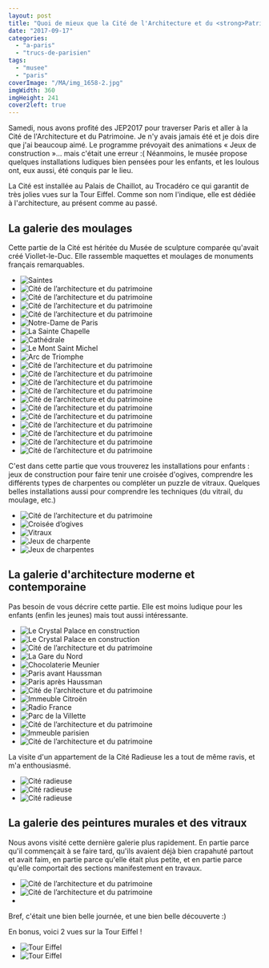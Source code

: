 ```yaml
---
layout: post
title: "Quoi de mieux que la Cité de l'Architecture et du <strong>Patrimoine</strong> pour ces Journées Européennes du <strong>Patrimoine</strong>&nbsp;?"
date: "2017-09-17"
categories: 
  - "a-paris"
  - "trucs-de-parisien"
tags: 
  - "musee"
  - "paris"
coverImage: "/MA/img_1658-2.jpg"
imgWidth: 360
imgHeight: 241
cover2left: true
---
```


Samedi, nous avons profité des JEP2017 pour traverser Paris et aller à la Cité de l'Architecture et du Patrimoine. Je n'y avais jamais été et je dois dire que j'ai beaucoup aimé. Le programme prévoyait des animations « Jeux de construction »... mais c'était une erreur :( Néanmoins, le musée propose quelques installations ludiques bien pensées pour les enfants, et les loulous ont, eux aussi, été conquis par le lieu.

La Cité est installée au Palais de Chaillot, au Trocadéro ce qui garantit de très jolies vues sur la Tour Eiffel. Comme son nom l'indique, elle est dédiée à l'architecture, au présent comme au passé.

## La galerie des moulages

Cette partie de la Cité est héritée du Musée de sculpture comparée qu'avait créé Viollet-le-Duc. Elle rassemble maquettes et moulages de monuments français remarquables.

<div id="galerie" class="splide">
<div class="splide__track">
<ul class="splide__list">
<li class="splide__slide"><img src="/images/2017/09/MA/img_1653.jpg" alt="Saintes"></li>
<li class="splide__slide"><img src="/images/2017/09/MA/img_1656.jpg" alt="Cité de l’architecture et du patrimoine"></li>
<li class="splide__slide"><img src="/images/2017/09/MA/img_1657-1.jpg" alt="Cité de l’architecture et du patrimoine"></li>
<li class="splide__slide"><img src="/images/2017/09/MA/img_1658-2.jpg" alt="Cité de l’architecture et du patrimoine"></li>
<li class="splide__slide"><img src="/images/2017/09/MA/img_1669-2.jpg" alt="Cité de l’architecture et du patrimoine"></li>
<li class="splide__slide"><img src="/images/2017/09/MA/img_1672-1.jpg" alt="Notre-Dame de Paris"></li>
<li class="splide__slide"><img src="/images/2017/09/MA/img_1673-2.jpg" alt="La Sainte Chapelle"></li>
<li class="splide__slide"><img src="/images/2017/09/MA/img_1674-2.jpg" alt="Cathédrale"></li>
<li class="splide__slide"><img src="/images/2017/09/MA/img_1675-2.jpg" alt="Le Mont Saint Michel"></li>
<li class="splide__slide"><img src="/images/2017/09/MA/img_1692.jpg" alt="Arc de Triomphe"></li>
<li class="splide__slide"><img src="/images/2017/09/MA/img_1693.jpg" alt="Cité de l’architecture et du patrimoine"></li>
<li class="splide__slide"><img src="/images/2017/09/MA/img_1695-1.jpg" alt="Cité de l’architecture et du patrimoine"></li>
<li class="splide__slide"><img src="/images/2017/09/MA/img_1696-1.jpg" alt="Cité de l’architecture et du patrimoine"></li>
<li class="splide__slide"><img src="/images/2017/09/MA/img_1698.jpg" alt="Cité de l’architecture et du patrimoine"></li>
<li class="splide__slide"><img src="/images/2017/09/MA/img_1699.jpg" alt="Cité de l’architecture et du patrimoine"></li>
<li class="splide__slide"><img src="/images/2017/09/MA/img_1701-1.jpg" alt="Cité de l’architecture et du patrimoine"></li>
<li class="splide__slide"><img src="/images/2017/09/MA/img_1709.jpg" alt="Cité de l’architecture et du patrimoine"></li>
<li class="splide__slide"><img src="/images/2017/09/MA/img_1715.jpg" alt="Cité de l’architecture et du patrimoine"></li>
<li class="splide__slide"><img src="/images/2017/09/MA/img_1716-1.jpg" alt="Cité de l’architecture et du patrimoine"></li>
<li class="splide__slide"><img src="/images/2017/09/MA/img_1718-1.jpg" alt="Cité de l’architecture et du patrimoine"></li>
<li class="splide__slide"><img src="/images/2017/09/MA/img_1719-1.jpg" alt="Cité de l’architecture et du patrimoine"></li>
</ul>
</div>
</div>

C'est dans cette partie que vous trouverez les installations pour enfants : jeux de construction pour faire tenir une croisée d'ogives, comprendre les différents types de charpentes ou compléter un puzzle de vitraux. Quelques belles installations aussi pour comprendre les techniques (du vitrail, du moulage, etc.)

<div id="enfants" class="splide">
<div class="splide__track">
<ul class="splide__list">
<li class="splide__slide"><img src="/images/2017/09/MA//img_1654-1.jpg" alt="Cité de l’architecture et du patrimoine"></li>
<li class="splide__slide"><img src="/images/2017/09/MA//img_1679.jpg" alt="Croisée d’ogives"></li>
<li class="splide__slide"><img src="/images/2017/09/MA//img_1689-1.jpg" alt="Vitraux"></li>
<li class="splide__slide"><img src="/images/2017/09/MA//img_1705.jpg" alt="Jeux de charpente"></li>
<li class="splide__slide"><img src="/images/2017/09/MA//img_1706-1.jpg" alt="Jeux de charpentes"></li>
</ul>
</div>
</div>

## La galerie d'architecture moderne et contemporaine

Pas besoin de vous décrire cette partie. Elle est moins ludique pour les enfants (enfin les jeunes) mais tout aussi intéressante.

<div id="moderne" class="splide">
<div class="splide__track">
<ul class="splide__list">
<li class="splide__slide"><img src="/images/2017/09/MA//img_1726-2.jpg" alt="Le Crystal Palace en construction"></li>
<li class="splide__slide"><img src="/images/2017/09/MA//img_1728.jpg" alt="Le Crystal Palace en construction"></li>
<li class="splide__slide"><img src="/images/2017/09/MA//img_1729.jpg" alt="Cité de l’architecture et du patrimoine"></li>
<li class="splide__slide"><img src="/images/2017/09/MA//img_1730-1.jpg" alt="La Gare du Nord"></li>
<li class="splide__slide"><img src="/images/2017/09/MA//img_1737-1.jpg" alt="Chocolaterie Meunier"></li>
<li class="splide__slide"><img src="/images/2017/09/MA//img_1748-1.jpg" alt="Paris avant Haussman"></li>
<li class="splide__slide"><img src="/images/2017/09/MA//img_1749-1.jpg" alt="Paris après Haussman"></li>
<li class="splide__slide"><img src="/images/2017/09/MA//img_1734.jpg" alt="Cité de l’architecture et du patrimoine"></li>
<li class="splide__slide"><img src="/images/2017/09/MA//img_1755-1.jpg" alt="Immeuble Citroën"></li>
<li class="splide__slide"><img src="/images/2017/09/MA//img_1754.jpg" alt="Radio France"></li>
<li class="splide__slide"><img src="/images/2017/09/MA//img_1745.jpg" alt="Parc de la Villette"></li>
<li class="splide__slide"><img src="/images/2017/09/MA//img_1750.jpg" alt="Cité de l’architecture et du patrimoine"></li>
<li class="splide__slide"><img src="/images/2017/09/MA//img_1751-1.jpg" alt="Immeuble parisien"></li>
<li class="splide__slide"><img src="/images/2017/09/MA//img_1772.jpg" alt="Cité de l’architecture et du patrimoine"></li>
</ul>
</div>
</div>

La visite d'un appartement de la Cité Radieuse les a tout de même ravis, et m'a enthousiasmé.

<div id="cite" class="splide">
<div class="splide__track">
<ul class="splide__list">
<li class="splide__slide"><img src="/images/2017/09/MA//img_1759.jpg" alt="Cité radieuse"></li>
<li class="splide__slide"><img src="/images/2017/09/MA//img_1761.jpg" alt="Cité radieuse"></li>
<li class="splide__slide"><img src="/images/2017/09/MA//img_1770.jpg" alt="Cité radieuse"></li>
</ul>
</div>
</div>

## La galerie des peintures murales et des vitraux

Nous avons visité cette dernière galerie plus rapidement. En partie parce qu'il commençait à se faire tard, qu'ils avaient déjà bien crapahuté partout et avait faim, en partie parce qu'elle était plus petite, et en partie parce qu'elle comportait des sections manifestement en travaux.

<div id="peintures" class="splide">
<div class="splide__track">
<ul class="splide__list">
<li class="splide__slide"><img src="/images/2017/09/MA//img_1774.jpg" alt="Cité de l’architecture et du patrimoine"></li>
<li class="splide__slide"><img src="/images/2017/09/MA//img_1777-1.jpg" alt="Cité de l’architecture et du patrimoine"></li>
<li class="splide__slide"><img src="/images/2017/09/MA//img_1779.jpg" alt=""></li>
</ul>
</div>
</div>

Bref, c'était une bien belle journée, et une bien belle découverte :)

En bonus, voici 2 vues sur la Tour Eiffel !

<div id="tour" class="splide">
<div class="splide__track">
<ul class="splide__list">
<li class="splide__slide"><img src="/images/2017/09/MA//img_1773-2.jpg" alt="Tour Eiffel"></li>
<li class="splide__slide"><img src="/images/2017/09/MA//img_1727-1.jpg" alt="Tour Eiffel"></li>
</ul>
</div>
</div>
